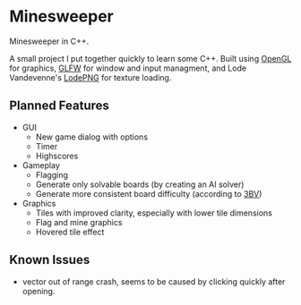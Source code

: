 # Minesweeper
Minesweeper in C++.

A small project I put together quickly to learn some C++. Built using [OpenGL](https://www.opengl.org/) for graphics, [GLFW](http://www.glfw.org/) for window and input managment, and Lode Vandevenne's [LodePNG](http://lodev.org/lodepng/) for texture loading.

## Planned Features
* GUI
  * New game dialog with options
  * Timer
  * Highscores
* Gameplay
  * Flagging
  * Generate only solvable boards (by creating an AI solver)
  * Generate more consistent board difficulty (according to [3BV](http://www.minesweeper.info/wiki/3BV))
* Graphics
  * Tiles with improved clarity, especially with lower tile dimensions
  * Flag and mine graphics
  * Hovered tile effect
  
## Known Issues
* vector out of range crash, seems to be caused by clicking quickly after opening.
